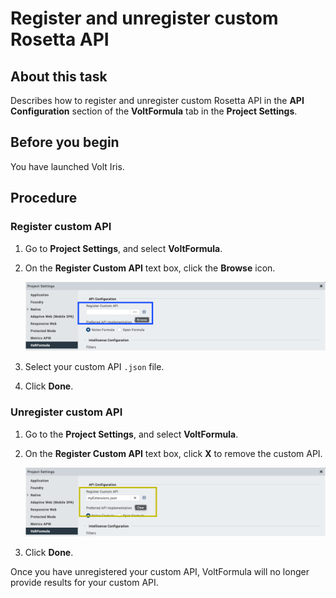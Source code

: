 # Register and unregister custom Rosetta API

## About this task

Describes how to register and unregister custom Rosetta API in the **API Configuration** section of the **VoltFormula** tab in the **Project Settings**.

## Before you begin

You have launched Volt Iris.  

## Procedure

### Register custom API

1. Go to **Project Settings**, and select **VoltFormula**.
2. On the **Register Custom API** text box, click the **Browse** icon.

     ![Register Custom API text box](../../assets/images/vfreg.png)

3. Select your custom API `.json` file.
4. Click **Done**.

### Unregister custom API

1. Go to the **Project Settings**, and select **VoltFormula**.
2. On the **Register Custom API** text box, click **X** to remove the custom API.

    ![Register Custom API text box](../../assets/images/vfunreg.png)

3. Click **Done**.

Once you have unregistered your custom API, VoltFormula will no longer provide results for your custom API.
